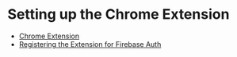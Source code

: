 <!-- @format -->

# Setting up the Chrome Extension

- [Chrome Extension](https://chrome.google.com/u/3/webstore/devconsole/1f8a97d1-6c64-422c-8dd8-051e5eb69f83/jgflbioihdojhldekghdbelfgickocnp/edit)
- [Registering the Extension for Firebase Auth](https://firebaseopensource.com/projects/firebase/quickstart-js/auth/chromextension/readme/)
